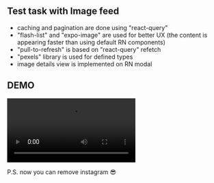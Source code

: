 ## Test task with Image feed

- caching and pagination are done using "react-query"
- "flash-list" and "expo-image" are used for better UX (the content is appearing faster than using default RN components)
- "pull-to-refresh" is based on "react-query" refetch
- "pexels" library is used for defined types
- image details view is implemented on RN modal

 
 ## DEMO
![Demo record](./demo.mp4)

P.S. now you can remove instagram 😎